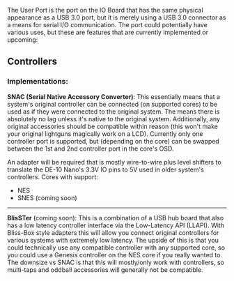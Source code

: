 The User Port is the port on the IO Board that has the same physical appearance as a USB 3.0 port, but it is merely using a USB 3.0 connector as a means for serial I/O communication. The port could potentially have various uses, but these are features that are currently implemented or upcoming:

## Controllers
### Implementations:
**SNAC (Serial Native Accessory Converter)**: This essentially means that a system's original controller can be connected (on supported cores) to be used as if they were connected to the original system. The means there is absolutely no lag unless it's native to the original system. Additionally, any original accessories should be compatible within reason (this won't make your original lightguns magically work on a LCD). Currently only one controller port is supported, but (depending on the core) can be swapped between the 1st and 2nd controller port in the core's OSD.

An adapter will be required that is mostly wire-to-wire plus level shifters to translate the DE-10 Nano's 3.3V IO pins to 5V used in older system's controllers.
Cores with support:
* NES
* SNES (coming soon)

***

**BlisSTer** (coming soon): This is a combination of a USB hub board that also has a low latency controller interface via the Low-Latency API (LLAPI). With Bliss-Box style adapters this will allow you connect original controllers for various systems with extremely low latency. The upside of this is that you could technically use any compatible controller with any supported core, so you could use a Genesis controller on the NES core if you really wanted to. The downsize vs SNAC is that this will mostly/only work with controllers, so multi-taps and oddball accessories will generally not be compatible.